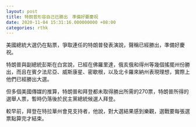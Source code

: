 ```yaml
---
layout: post
title: 特朗普形容自己已勝出　準備好要慶祝
date: 2020-11-04 15:31:16.000000000 +08:00
categories: rthk
---
```


美國總統大選仍在點票，爭取連任的特朗普發表演說，聲稱已經勝出，準備好慶祝。

特朗普與副總統彭斯在白宮說，已經在佛羅里達，俄亥俄和得州等幾個搖擺州份勝出，而且在賓夕法尼亞、威斯康星、密歇根，以及北卡羅來納州表現理想，實際上他們已經勝出大選。

但多個美國傳媒的推算，特朗普和拜登都未取得勝出所需的270票，特朗普所得的選舉人票，暫時仍落後於民主黨總統候選人拜登。

較早前，拜登在特拉華州會見支持者，他說，對大選結果感到樂觀，選戰要每張選票點算完才結束。
